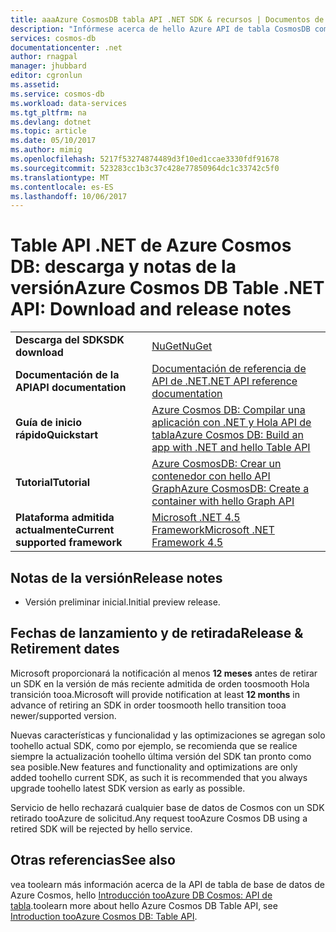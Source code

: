 ```yaml
---
title: aaaAzure CosmosDB tabla API .NET SDK & recursos | Documentos de Microsoft
description: "Infórmese acerca de hello Azure API de tabla CosmosDB como fechas de inicio, fechas de retirada y los cambios realizados entre cada versión."
services: cosmos-db
documentationcenter: .net
author: rnagpal
manager: jhubbard
editor: cgronlun
ms.assetid: 
ms.service: cosmos-db
ms.workload: data-services
ms.tgt_pltfrm: na
ms.devlang: dotnet
ms.topic: article
ms.date: 05/10/2017
ms.author: mimig
ms.openlocfilehash: 5217f53274874489d3f10ed1ccae3330fdf91678
ms.sourcegitcommit: 523283cc1b3c37c428e77850964dc1c33742c5f0
ms.translationtype: MT
ms.contentlocale: es-ES
ms.lasthandoff: 10/06/2017
---
```

# <a name="azure-cosmos-db-table-net-api-download-and-release-notes"></a><span data-ttu-id="8209b-103">Table API .NET de Azure Cosmos DB: descarga y notas de la versión</span><span class="sxs-lookup"><span data-stu-id="8209b-103">Azure Cosmos DB Table .NET API: Download and release notes</span></span>


|   |   |
|---|---|
|<span data-ttu-id="8209b-104">**Descarga del SDK**</span><span class="sxs-lookup"><span data-stu-id="8209b-104">**SDK download**</span></span>|[<span data-ttu-id="8209b-105">NuGet</span><span class="sxs-lookup"><span data-stu-id="8209b-105">NuGet</span></span>](https://aka.ms/acdbtablenuget)|
|<span data-ttu-id="8209b-106">**Documentación de la API**</span><span class="sxs-lookup"><span data-stu-id="8209b-106">**API documentation**</span></span>|[<span data-ttu-id="8209b-107">Documentación de referencia de API de .NET</span><span class="sxs-lookup"><span data-stu-id="8209b-107">.NET API reference documentation</span></span>](https://aka.ms/acdbtableapiref)|
|<span data-ttu-id="8209b-108">**Guía de inicio rápido**</span><span class="sxs-lookup"><span data-stu-id="8209b-108">**Quickstart**</span></span>|[<span data-ttu-id="8209b-109">Azure Cosmos DB: Compilar una aplicación con .NET y Hola API de tabla</span><span class="sxs-lookup"><span data-stu-id="8209b-109">Azure Cosmos DB: Build an app with .NET and hello Table API</span></span>](https://aka.ms/acdbtnetqs)|
|<span data-ttu-id="8209b-110">**Tutorial**</span><span class="sxs-lookup"><span data-stu-id="8209b-110">**Tutorial**</span></span>|[<span data-ttu-id="8209b-111">Azure CosmosDB: Crear un contenedor con hello API Graph</span><span class="sxs-lookup"><span data-stu-id="8209b-111">Azure CosmosDB: Create a container with hello Graph API</span></span>](tutorial-develop-graph-dotnet.md)|
|<span data-ttu-id="8209b-112">**Plataforma admitida actualmente**</span><span class="sxs-lookup"><span data-stu-id="8209b-112">**Current supported framework**</span></span>|[<span data-ttu-id="8209b-113">Microsoft .NET 4.5 Framework</span><span class="sxs-lookup"><span data-stu-id="8209b-113">Microsoft .NET Framework 4.5</span></span>](https://www.microsoft.com/download/details.aspx?id=30653)|

## <a name="release-notes"></a><span data-ttu-id="8209b-114">Notas de la versión</span><span class="sxs-lookup"><span data-stu-id="8209b-114">Release notes</span></span>

* <span data-ttu-id="8209b-115">Versión preliminar inicial.</span><span class="sxs-lookup"><span data-stu-id="8209b-115">Initial preview release.</span></span>

## <a name="release--retirement-dates"></a><span data-ttu-id="8209b-116">Fechas de lanzamiento y de retirada</span><span class="sxs-lookup"><span data-stu-id="8209b-116">Release & Retirement dates</span></span>
<span data-ttu-id="8209b-117">Microsoft proporcionará la notificación al menos **12 meses** antes de retirar un SDK en la versión de más reciente admitida de orden toosmooth Hola transición tooa.</span><span class="sxs-lookup"><span data-stu-id="8209b-117">Microsoft will provide notification at least **12 months** in advance of retiring an SDK in order toosmooth hello transition tooa newer/supported version.</span></span>

<span data-ttu-id="8209b-118">Nuevas características y funcionalidad y las optimizaciones se agregan solo toohello actual SDK, como por ejemplo, se recomienda que se realice siempre la actualización toohello última versión del SDK tan pronto como sea posible.</span><span class="sxs-lookup"><span data-stu-id="8209b-118">New features and functionality and optimizations are only added toohello current SDK, as such it is recommended that you always upgrade toohello latest SDK version as early as possible.</span></span> 

<span data-ttu-id="8209b-119">Servicio de hello rechazará cualquier base de datos de Cosmos con un SDK retirado tooAzure de solicitud.</span><span class="sxs-lookup"><span data-stu-id="8209b-119">Any request tooAzure Cosmos DB using a retired SDK will be rejected by hello service.</span></span>


## <a name="see-also"></a><span data-ttu-id="8209b-120">Otras referencias</span><span class="sxs-lookup"><span data-stu-id="8209b-120">See also</span></span>
<span data-ttu-id="8209b-121">vea toolearn más información acerca de la API de tabla de base de datos de Azure Cosmos, hello [Introducción tooAzure DB Cosmos: API de tabla](table-introduction.md).</span><span class="sxs-lookup"><span data-stu-id="8209b-121">toolearn more about hello Azure Cosmos DB Table API, see [Introduction tooAzure Cosmos DB: Table API](table-introduction.md).</span></span> 

